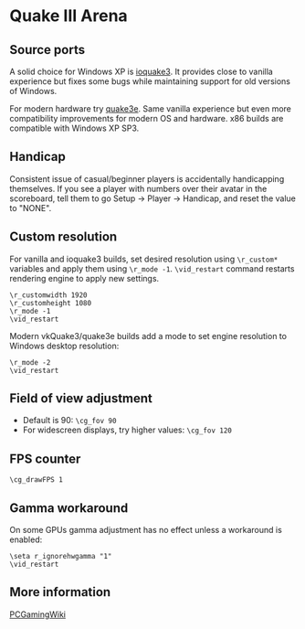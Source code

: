 # Quake III Arena

## Source ports

A solid choice for Windows XP is [ioquake3](https://ioquake3.org/). It provides close to vanilla experience but fixes some bugs while maintaining support for old versions of Windows.

For modern hardware try [quake3e](https://github.com/ec-/Quake3e/releases). Same vanilla experience but even more compatibility improvements for modern OS and hardware. x86 builds are compatible with Windows XP SP3.

## Handicap

Consistent issue of casual/beginner players is accidentally handicapping themselves. If you see a player with numbers over their avatar in the scoreboard, tell them to go Setup -> Player -> Handicap, and reset the value to "NONE".

## Custom resolution

For vanilla and ioquake3 builds, set desired resolution using `\r_custom*` variables and apply them using `\r_mode -1`. `\vid_restart` command restarts rendering engine to apply new settings.

```shell
\r_customwidth 1920
\r_customheight 1080
\r_mode -1
\vid_restart
```

Modern vkQuake3/quake3e builds add a mode to set engine resolution to Windows desktop resolution:

```shell
\r_mode -2
\vid_restart
```

## Field of view adjustment

- Default is 90: `\cg_fov 90`
- For widescreen displays, try higher values: `\cg_fov 120`

## FPS counter

```shell
\cg_drawFPS 1
```

## Gamma workaround

On some GPUs gamma adjustment has no effect unless a workaround is enabled:

```shell
\seta r_ignorehwgamma "1"
\vid_restart
```

## More information

[PCGamingWiki](https://www.pcgamingwiki.com/wiki/Quake_III_Arena)
